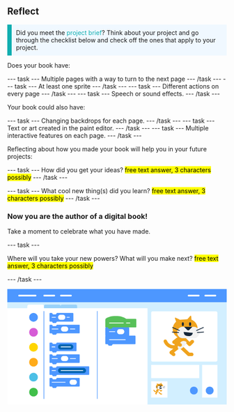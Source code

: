 ## Reflect

<p style="border-left: solid; border-width:10px; border-color: #0faeb0; background-color: aliceblue; padding: 10px;">
Did you meet the <span style="color: #0faeb0">project brief</span>? Think about your project and go through the checklist below and check off the ones that apply to your project.
</p>

Does your book have:

--- task ---
Multiple pages with a way to turn to the next page
--- /task ---
--- task ---
At least one sprite
--- /task ---
--- task ---
Different actions on every page
--- /task ---
--- task ---
Speech or sound effects.
--- /task ---

Your book could also have:

--- task ---
Changing backdrops for each page. 
--- /task ---
--- task ---
Text or art created in the paint editor.
--- /task ---
--- task ---
Multiple interactive features on each page.
--- /task ---

Reflecting about how you made your book will help you in your future projects:

--- task ---
How did you get your ideas? <mark>free text answer, 3 characters possibly</mark>
--- /task ---

--- task ---
What cool new thing(s) did you learn? <mark>free text answer, 3 characters possibly</mark>
--- /task ---

### Now you are the author of a digital book!

Take a moment to celebrate what you have made.

--- task ---

Where will you take your new powers? What will you make next? <mark>free text answer, 3 characters possibly</mark>

--- /task ---

![stylised scratch workspace](images/scratch_banner.png)

